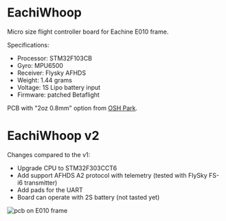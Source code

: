 # EachiWhoop

Micro size flight controller board for Eachine E010 frame.

Specifications:
- Processor: STM32F103CB
- Gyro: MPU6500
- Receiver: Flysky AFHDS
- Weight: 1.44 grams
- Voltage: 1S Lipo battery input
- Firmware: patched Betaflight

PCB with "2oz 0.8mm" option from [OSH Park](https://oshpark.com/shared_projects/ENvuyO6S).

# EachiWhoop v2

Changes compared to the v1:
- Upgrade CPU to STM32F303CCT6
- Add support AFHDS A2 protocol with telemetry (tested with FlySky FS-i6 transmitter)
- Add pads for the UART
- Board can operate with 2S battery (not tasted yet)

![pcb on E010 frame](https://github.com/vladisenko/EachiWhoop/raw/master/photo/1s.jpg)
